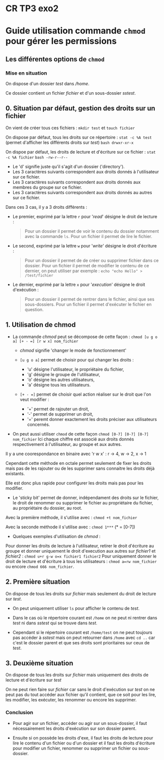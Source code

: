 # CR TP3 exo2 

# Guide utilisation commande `chmod` pour gérer les permissions

## Les différentes options de `chmod`

### Mise en situation 

On dispose d'un dossier *test* dans */home*.

Ce dossier contient un fichier *fichier* et d'un sous-dossier *sstest*.

## 0. Situation par défaut, gestion des droits sur un fichier


On vient de créer tous ces fichiers : `mkdir test` et `touch fichier`

On dispose par défaut, tous les droits sur ce répertoire : `stat -c %A test` (permet d'afficher les différents droits sur *test*) ```bash
drwxr-xr-x``` 

On dispoe par défaut, les droits de lecture et d'écriture sur ce fichier : `stat -c %A fichier` ```bash
-rw-r--r--```

* Le 'd' signifie juste qu'il s'agit d'un dossier ('directory').
* Les 3 caractères suivants correspondent aux droits donnés à l'utilisateur sur ce fichier.
* Les 3 caractères suivants correspondent aux droits donnés aux membres du groupe sur ce fichier.
* Les 3 caractères suivants correspondent aux droits donnés au autres sur ce fichier.

Dans ces 3 cas, il y a 3 droits différents : 

* Le premier, exprimé par la lettre `r` pour '*read*' désigne le droit de lecture :

    > Pour un dossier il permet de voir le contenu du dossier notamment avec la commande `ls`.
    > Pour un fichier il permet de lire le fichier.

* Le second, exprimé par la lettre `w` pour '*write*' désigne le droit d'écriture : 

    > Pour un dossier il permet de de créer ou supprimer fichier dans ce dossier. 
    > Pour un fichier il permet de modifier le contenu de ce dernier, on peut utiliser par exemple : 
    `echo "echo Hello" > /test/fichier`

* Le dernier, exprimé par la lettre `x` pour '*execution*' désigne le droit d'exécution : 

    > Pour un dossier il permet de rentrer dans le fichier, ainsi que ses sous-dossiers.
    > Pour un fichier il permet d'exécuter le fichier en question.

## 1. Utilisation de chmod

* La commande *chmod* peut se décompose de cette façon : `chmod [u g o a] [+ - =] [r w x] nom_fichier`
    * *chmod* signifie 'changer le mode de fonctionnement' 

    * `[u g o a]` permet de choisir pour qui changer les droits : 
        * 'u' désigne l'utilisateur, le propriétaire du fichier,
        * 'g' désigne le groupe de l'utilisateur,
        * 'o' désigne les autres utilisateurs,
        * 'a' désigne tous les utilisateurs.

    * `[+ - =]` permet de choisir quel action réaliser sur le droit que l'on veut modifier :
        * '+' permet de rajouter un droit,
        * '-' permet de supprimer un droit,
        * '=' peremt donner exactement les droits préciser aux utilisateurs concernés.

* On peut aussi utiliser `chmod` de cette façon `chmod [0-7] [0-7] [0-7] nom_fichier`
Ici chaque chiffre est associé aux droits donnés respectivement à l'utilisateur, au groupe et aux autres.

Il y a une coorespondance en binaire avec 'r w x' : r -> 4, w -> 2, x -> 1

Cependant cette méthode en octale permet seulement de fixer les droits mais pas de les rajouter ou de les supprimer sans connaitre les droits déjà existants.

Elle est donc plus rapide pour configurer les droits mais pas pour les modifier. 

* Le 'sticky bit' permet de donner, indépendament des droits sur le fichier, le droit de renommer ou supprimer le fichier au propriétaire du fichier, au propriétaire du dossier, au root.

Avec la première méthode, il s'utilise avec : `chmod +t nom_fichier`

Avec la seconde méthode il s'utilise avec : `chmod 1***` (* = [0-7])
 
* Quelques exemples d'utilisation de *chmod* :

Pour donner les droits de lecture à l'utilisateur, retirer le droit d'écriture au groupe et donner uniquement le droit d'execution aux autres sur *fichier1* et *fichier2* : 
`chmod u+r g-w o=x fichier1 fichier2`
Pour uniquement donner le droit de lecture et d'écriture à tous les utilisateurs :
`chmod a=rw nom_fichier` ou encore `chmod 666 nom_fichier`.


## 2. Première situation
On dispose de tous les droits sur *fichier* mais seulement du droit de lecture sur *test*.

* On peut uniquement utiliser `ls` pour afficher le contenu de *test*.

* Dans le cas où le répertoire courant est `/home` on ne peut ni rentrer dans *test* ni dans *sstest* qui se trouve dans *test*.

* Cependant si le répertoire courant est `/home/test` on ne peut toujours pas accéder à *sstest* mais on peut retourner dans `/home` avec `cd ..` car c'est le dossier parent et que 
ses droits sont prioritaires sur ceux de *test*. 

## 3. Deuxième situation 
On dispose de tous les droits sur *fichier* mais uniquement des droits de lecture et d'écriture sur *test*

On ne peut rien faire sur *fichier* car sans le droit d'exécution sur *test* on ne peut pas du tout accéder aux fichier qu'il contient, que ce soit pour les lire, les modifier, les exécuter, les renommer ou encore les supprimer.

### Conclusion
* Pour agir sur un fichier, accéder ou agir sur un sous-dossier, il faut nécessairement les droits d'exécution sur son dossier parent.

* Ensuite si on possède les droits d'exe, il faut les droits de lecture pour lire le contenu d'un fichier ou d'un dossier et il faut les droits d'écriture pour modifier un fichier, renommer ou supprimer un fichier ou sous-dossier.